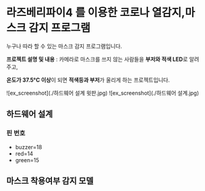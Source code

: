 # 라즈베리파이4 를 이용한 코로나 열감지,마스크 감지 프로그램
누구나 따라 할 수 있는 마스크 감지 프로그램입니다.

**프로젝트 설명 및 내용** :  카메라로 마스크를 쓰지 않는 사람들을 **부저와 적색 LED**로 알려주고, 

 **온도가 37.5°C 이상**이 되면 **적색등과 부저**가 울리게 하는 프로젝트입니다.  
 
 ![ex_screenshot](./하드웨어 설계 윗판.jpg)
 ![ex_screenshot](./하드웨어 설계.jpg)
 
## 하드웨어 설계 
 
### 핀 번호
- buzzer=18
- red=14
- green=15

## 마스크 착용여부 감지 모델

